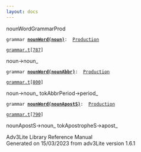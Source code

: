 ```yaml
---
layout: docs
---
```

<span class="title">nounWord</span><span class="type">GrammarProd</span>

`grammar `**[`nounWord(noun)`](../object/nounWord(noun).html)**` :   `[`Production`](../object/Production.html)

[`grammar.t`](../file/grammar.t.html)`[`[`787`](../source/grammar.t.html#787)`]`



noun-\>noun\_



`grammar `**[`nounWord(nounAbbr)`](../object/nounWord(nounAbbr).html)**` :   `[`Production`](../object/Production.html)

[`grammar.t`](../file/grammar.t.html)`[`[`800`](../source/grammar.t.html#800)`]`



noun-\>noun\_ tokAbbrPeriod-\>period\_  



`grammar `**[`nounWord(nounApostS)`](../object/nounWord(nounApostS).html)**` :   `[`Production`](../object/Production.html)

[`grammar.t`](../file/grammar.t.html)`[`[`790`](../source/grammar.t.html#790)`]`



nounApostS-\>noun\_ tokApostropheS-\>apost\_  





Adv3Lite Library Reference Manual  
Generated on 15/03/2023 from adv3Lite version 1.6.1


